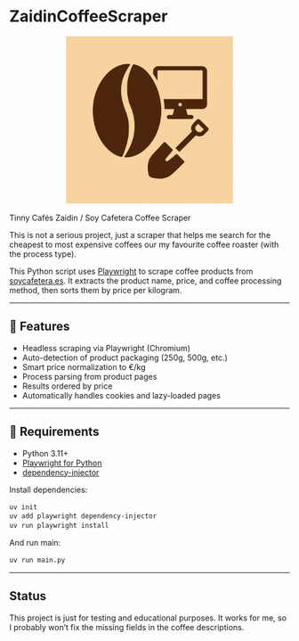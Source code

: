 # ZaidinCoffeeScraper

<p align="center">
  <img src="logo.png" alt="Logo del proyecto" width="300">
</p>

Tinny Cafés Zaidin / Soy Cafetera Coffee Scraper

This is not a serious project, just a scraper that helps me search for the cheapest to most expensive coffees our my favourite coffee roaster (with the process type).

This Python script uses [Playwright](https://playwright.dev/python/) to scrape coffee products from [soycafetera.es](https://www.soycafetera.es/tienda/). It extracts the product name, price, and coffee processing method, then sorts them by price per kilogram.

---

## 🚀 Features

- Headless scraping via Playwright (Chromium)
- Auto-detection of product packaging (250g, 500g, etc.)
- Smart price normalization to €/kg
- Process parsing from product pages
- Results ordered by price
- Automatically handles cookies and lazy-loaded pages

---

## 🧰 Requirements

- Python 3.11+
- [Playwright for Python](https://playwright.dev/python/)
- [dependency-injector](https://python-dependency-injector.ets-labs.org/)

Install dependencies:

```bash
uv init
uv add playwright dependency-injector
uv run playwright install
```

And run main:

```bash
uv run main.py
```

---

## Status

This project is just for testing and educational purposes. It works for me, so I probably won’t fix the missing fields in the coffee descriptions.

